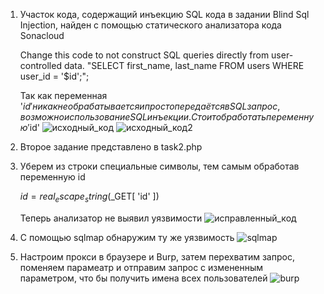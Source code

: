 1. Участок кода, содержащий инъекцию SQL кода в задании Blind Sql Injection, найден с помощью статического анализатора кода Sonacloud
   
   Change this code to not construct SQL queries directly from user-controlled data.
   "SELECT first_name, last_name FROM users WHERE user_id = '$id';";

   Так как переменная '$id' никак не обрабатывается и просто передаётся в SQL запрос, возможно использование SQL инъекции. Стоит обработать переменную '$id'
   ![исходный_код](https://github.com/egorvozhzhov/Prac4/assets/71019753/d1e542ce-4a71-45f3-bcc9-a93a1490bfe0)
   ![исходный_код2](https://github.com/egorvozhzhov/Prac4/assets/71019753/8000c0bf-4edc-4eaf-bbf8-14ac7d148e64)
3. Второе задание представлено в task2.php
4. Уберем из строки специальные символы, тем самым обработав переменную id

      $id = real_escape_string($_GET[ 'id' ])
   
   Теперь анализатор не выявил уязвимости
   ![исправленный_код](https://github.com/egorvozhzhov/Prac4/assets/71019753/43d1f9cb-aaac-4c4c-95ed-aac3a41a740c)

6. С помощью sqlmap обнаружим ту же уязвимость
   ![sqlmap](https://github.com/egorvozhzhov/Prac4/assets/71019753/a59a563f-e442-4c14-a41d-656998e6308f)

7. Настроим прокси в браузере и Burp, затем перехватим запрос, поменяем парамеатр и отправим запрос с измененным параметром, что бы получить имена всех пользователей
    ![burp](https://github.com/egorvozhzhov/Prac4/assets/71019753/149f6700-a291-4001-96e8-da9cba8b66f4)


